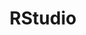 ---
title: "RStudio"
category: "Technical Skills"
icon: "🟦"
summary: "Bioinformatics & Visualization"
percent: 100
---